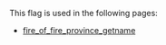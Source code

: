 This flag is used in the following pages:
 - [fire_of_fire_province_getname](../events/fire_of_fire_province_getname.md)
